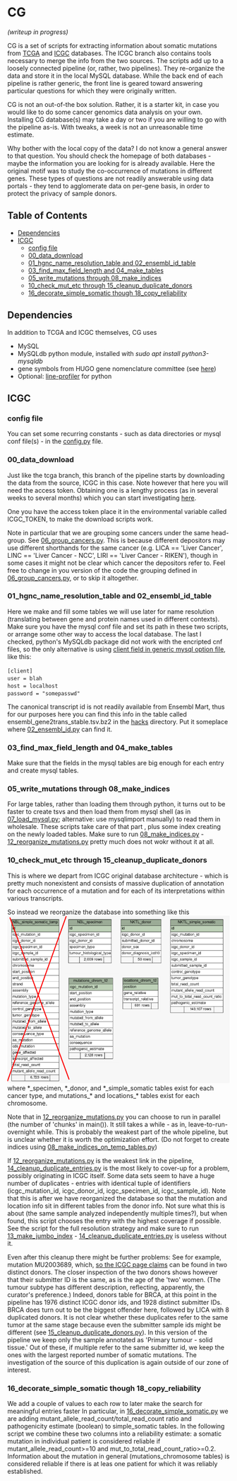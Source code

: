 # CG

_(writeup in progress)_

CG is a set of scripts for extracting information about somatic 
mutations from 
[TCGA](https://portal.gdc.cancer.gov/)
and 
[ICGC](https://dcc.icgc.org/)
databases. The ICGC branch also contains tools necessary to
merge the info from the two sources. The scripts add up to a loosely connected pipeline 
(or, rather, two pipelines).  They re-organize the data and store it in the local MySQL 
database.  While the  back end of each pipeline is rather generic, the front line is
geared toward answering particular questions for which they were originally written.

CG is not an out-of-the box solution. Rather, it is a starter kit, in case you would like to
do some cancer genomics data analysis on your own. Installing CG database(s) may take a
day or two if you are willing to go with the pipeline as-is. With tweaks, a week is 
not an unreasonable time estimate.


Why bother with the local copy of the data? I do not know a general answer to that question.
You should check the homepage  of both databases - maybe the information you
 are looking for is already  available.
Here the original motif was to study the co-occurrence of mutations in different genes. 
These types of questions are not readily answerable using data portals - they  tend to
agglomerate data on per-gene basis, in order to protect the privacy of sample donors. 


<!-- this is a comment -->
<!-- making TOC: https://github.com/ekalinin/github-markdown-toc -->
<!-- once installed, use with gh-md-toc README.md    -->
 ## Table of Contents
 * [Dependencies](#dependencies)
 * [ICGC](#icgc)
    * [config file](#config-file)
    * [00_data_download](#00_data_download)
    * [01_hgnc_name_resolution_table and 02_ensembl_id_table](#01_hgnc_name_resolution_table-and-02_ensembl_id_table)
    * [03_find_max_field_length and 04_make_tables](#03_find_max_field_length-and-04_make_tables)
    * [05_write_mutations through 08_make_indices](#05_write_mutations-through-08_make_indices)
    * [10_check_mut_etc through 15_cleanup_duplicate_donors](#10_check_mut_etc-through-15_cleanup_duplicate_donors)
    * [16_decorate_simple_somatic though 18_copy_reliability](#16_decorate_simple_somatic-though--18_copy_reliability)
 
 
 
 ## Dependencies
 In addition to TCGA and ICGC themselves, CG uses
 * MySQL
 * MySQLdb python module, installed with _sudo apt install python3-mysqldb_
 * gene symbols from HUGO gene nomenclature committee (see [here](https://www.genenames.org/download/custom/))
 * Optional: [line-profiler](https://github.com/rkern/line_profiler#line-profiler) for python
 
 ## ICGC
 
 ### config file
 You can set some recurring constants - such as data directories or mysql conf file(s) - 
 in the [config.py](icgc/config.py) file.
 
 ### 00_data_download
 
 Just like the tcga branch, this branch of the pipeline starts by downloading the data from
 the source, ICGC in this case. Note however that here you will need the access token. 
 Obtaining one is a lengthy process (as in several weeks to several months) which you can
 start investigating [here](https://icgc.org/daco).
 
 One you have the access token place it in the environmental variable called ICGC_TOKEN, to make
 the download scripts work.
 
 Note in particular that we are grouping some cancers under the same head-group. 
 See [06_group_cancers.py](icgc/00_data_download/06_group_cancers.py). This is because different depositors may
 use different shorthands for the same cancer (e.g. LICA == 'Liver Cancer', 
 LINC == 'Liver Cancer - NCC', LIRI == 'Liver Cancer - RIKEN'), though in some cases it 
 might not be clear which cancer the depositors refer to. Feel free to change in you version of the code
 the grouping defined in [06_group_cancers.py](icgc/00_data_download/06_group_cancers.py), or to skip it altogether.
 
 ### 01_hgnc_name_resolution_table and 02_ensembl_id_table
 
 Here we make and fill some tables we will use later for name resolution 
 (translating between gene and protein names used in different contexts). Make sure you have 
 the mysql conf file  and set its path in these two scripts, or arrange some other way to
 access the local database. The last I checked, python's MySQLdb package did not work with
 the encripted cnf files, so the only alternative is using 
 [client field in generic mysql option file](https://dev.mysql.com/doc/refman/8.0/en/option-files.html),
 like this:
 
`[client]`   
`user = blah`  
`host = localhost`  
`password = "somepasswd"`

The canonical transcript id is not readily available from Ensembl Mart, thus for our purposes
here you can find this info in the table called ensembl_gene2trans_stable.tsv.bz2 in the
[hacks](icgc/hacks) directory. Put it someplace where
[02_ensembl_id.py](icgc/02_ensembl_id.py) can find it.

### 03_find_max_field_length and 04_make_tables
Make sure that the fields in the mysql tables are big enough for each entry and create mysql tables.

### 05_write_mutations through 08_make_indices
For large tables, rather than loading them through python, 
it turns out to be faster to create tsvs and 
then load them from mysql shell (as in [07_load_mysql.py](icgc/07_load_mysql.py); alternative: use mysqlimport manually) 
 to read them in wholesale. These scripts take care of that part , plus some index creating on the newly loaded tables.
 Make sure to run [08_make_indices.py](icgc/08_make_indices_on_temp_tables.py) - [12_reorganize_mutations.py](icgc/12_reorganize_mutations.py)
 pretty much does not wokr without it at all. 

### 10_check_mut_etc through 15_cleanup_duplicate_donors
This is where we depart from ICGC original database architecture - which is pretty much
nonexistent and consists of massive duplication of annotation for each occurrence of a mutation
and for each of its interpretations within various transcripts.

So instead we reorganize the database into something like this 
![db schema - schematic](illustrations/schema_schematic.png)
where *_specimen, \*\_donor, and \*\_simple_somatic tables exist for each cancer type, and mutations\_\* 
and locations\_\* tables exist for each chromosome.


<!-- to produce the schema visualization
java -jar ~/Downloads/schemaSpy_5.0.0.jar  -t mysql -host localhost  -db icgc  \
-u usrnm -p passwd -o icgc_schema  
-dp ~/Downloads/mysql-connector-java-5.1.6/mysql-connector-java-5.1.6-bin.jar 
where  icgc_schema is output dir
schemaSPy: http://schemaspy.sourceforge.net/
mysql-connector-java:  https://dev.mysql.com/downloads/connector/j/5.1.html
-->

Note that in [12_reorganize_mutations.py](icgc/12_reorganize_mutations.py) you can choose to
run in parallel (the number of 'chunks' in main()). It still takes a while - as in, 
leave-to-run-overnight while. This is probably the weakest part of the whole pipeline, but is unclear
whether it is worth the optimization effort. (Do not forget to create indices
 using [08_make_indices_on_temp_tables.py](icgc/08_make_indices_on_temp_tables.py))
 
 If [12_reorganize_mutations.py](icgc/12_reorganize_mutations.py) is the weakest link in the pipeline, 
 [14_cleanup_duplicate_entries.py](icgc/14_cleanup_duplicate_entries.py) is the most likely to cover-up for a problem, 
 possibly originating in ICGC itself. Some data sets seem to have a huge number of duplicates - entries with identical tuple
 of identifiers (icgc_mutation_id, icgc_donor_id, icgc_specimen_id, icgc_sample_id). Note that this
 is after we have reorganized the database so that the mutation and location info sit in 
 different tables from the donor info. Not sure what this is about (the same sample analyzed independently multiple
 times?), but when found, this script chooses the entry with the highest coverage if possible. See the script for the full
 resolution strategy and make sure to run [13_make_jumbo_index](icgc/13_make_jumbo_index_on_simple_somatic_tables.py) -
 [14_cleanup_duplicate_entries.py](icgc/14_cleanup_duplicate_entries.py) is useless without it.
 
 
 Even after this cleanup there might be further problems: See for example, mutation MU2003689, which, 
 [so the ICGC page claims](https://dcc.icgc.org/mutations/MU2003689) can be found in two distinct donors. 
 The closer  inspection of the two donors shows however that their submitter ID is the same, as is the age 
 of the 'two' women. (The tumour subtype has different description, reflecting, apparently,  the
 curator's preference.) Indeed, donors table for BRCA, at this point in the pipeline has 
 1976 distinct ICGC donor ids, and 1928 distinct submitter IDs. BRCA does turn out to be the biggest offender here,
 followed by LICA with 8 duplicated donors. It is not clear whether these duplicates refer to the same
 tumor at the same stage because even the submitter sample ids might be different
 (see [15_cleanup_duplicate_donors.py](icgc/15_cleanup_duplicate_donors.py)). 
 In this version of the pipeline we keep only the sample annotated as 'Primary tumour - solid tissue.' Out of
 these, if multiple refer to the same submitter id, we keep the ones with the largest reported number of
 somatic mutations. The investigation of the source of this duplication is again outside of our zone of interest.
 
 ### 16_decorate_simple_somatic though  18_copy_reliability 
 
 We add a couple of values to each row to later make the search for meaningful entries faster
 In particular, in [16_decorate_simple_somatic.py](icgc/16_decorate_simple_somatic.py)
 we are adding mutant_allele_read_count/total_read_count ratio and pathogenicity estimate (boolean)
 to simple_somatic tables. In the following script we combine these two columns into a reliability estimate: a 
 somatic mutation in individual patient is considered reliable if mutant_allele_read_count>=10
 and mut_to_total_read_count_ratio>=0.2. Information about the mutation in general (mutations_chromosome tables) 
 is considered reliable if there is at leas one patient for which it was reliably established.
 